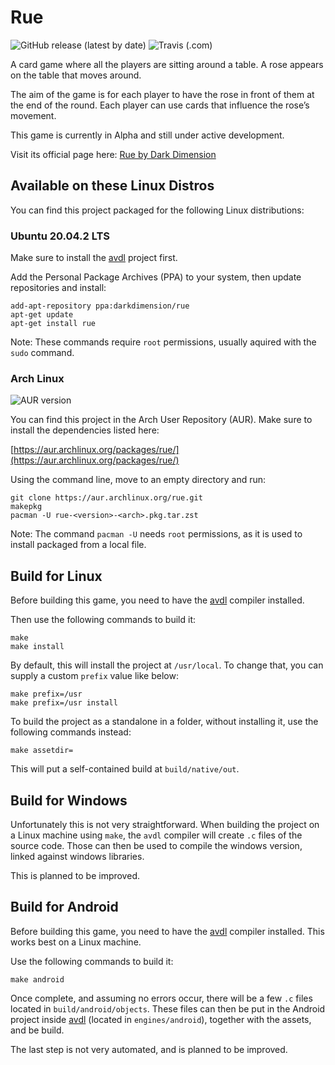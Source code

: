 # Rue

![GitHub release (latest by date)](https://img.shields.io/github/v/release/tomtsagk/rue)
![Travis (.com)](https://img.shields.io/travis/com/tomtsagk/rue)

A card game where all the players are sitting around a table. A rose appears on the table that moves around.

The aim of the game is for each player to have the rose in front of them at the end of the round. Each player can use cards that influence the rose’s movement.

This game is currently in Alpha and still under active development. 

Visit its official page here: [Rue by Dark Dimension](https://darkdimension.org/games/rue)

## Available on these Linux Distros

You can find this project packaged for the following Linux distributions:

### Ubuntu 20.04.2 LTS

Make sure to install the [avdl](https://notabug.org/tomtsagk/avdl) project first.

Add the Personal Package Archives (PPA) to your system,
then update repositories and install:

    add-apt-repository ppa:darkdimension/rue
    apt-get update
    apt-get install rue

Note: These commands require `root` permissions, usually aquired with
the `sudo` command.

### Arch Linux

![AUR version](https://img.shields.io/aur/version/rue)

You can find this project in the Arch User Repository (AUR). Make sure
to install the dependencies listed here:

[https://aur.archlinux.org/packages/rue/](https://aur.archlinux.org/packages/rue/)

Using the command line, move to an empty directory and run:

    git clone https://aur.archlinux.org/rue.git
    makepkg
    pacman -U rue-<version>-<arch>.pkg.tar.zst

Note: The command `pacman -U` needs `root` permissions, as it is
used to install packaged from a local file.

## Build for Linux

Before building this game, you need to have the [avdl](https://notabug.org/tomtsagk/avdl) compiler installed.

Then use the following commands to build it:

    make
    make install

By default, this will install the project at `/usr/local`. To change that, you
can supply a custom `prefix` value like below:

    make prefix=/usr
    make prefix=/usr install

To build the project as a standalone in a folder, without installing it,
use the following commands instead:

    make assetdir=

This will put a self-contained build at `build/native/out`.

## Build for Windows

Unfortunately this is not very straightforward. When building the project on a Linux machine using `make`,
the `avdl` compiler will create `.c` files of the source code. Those can then be used to
compile the windows version, linked against windows libraries.

This is planned to be improved.

## Build for Android

Before building this game, you need to have the [avdl](https://notabug.org/tomtsagk/avdl) compiler installed.
This works best on a Linux machine.

Use the following commands to build it:

    make android

Once complete, and assuming no errors occur, there will be a few `.c` files located in `build/android/objects`.
These files can then be put in the Android project inside [avdl](https://notabug.org/tomtsagk/avdl) (located in
`engines/android`), together with the assets, and be build.

The last step is not very automated, and is planned to be improved.
